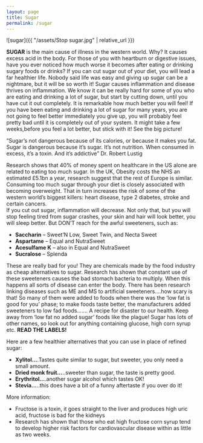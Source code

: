 ```yaml
---
layout: page
title: Sugar
permalink: /sugar
---
```



![sugar]({{ "/assets/Stop sugar.jpg" | relative_url }})

**SUGAR** is the main cause of illness in the western world. Why? It causes excess acid in the body. For those of you with heartburn or digestive issues, have you ever noticed how much worse it becomes after eating or drinking sugary foods or drinks?  If you can cut sugar out of your diet, you will lead a far healthier life. Nobody said life was easy and giving up sugar can be a nightmare, but it will be so worth it!  Sugar causes inflammation and disease thrives on inflammation. We know it can be really hard for some of you who are eating and drinking a lot of sugar, but start by cutting down, until you have cut it out completely. It is remarkable how much better you will feel! If you have been eating and drinking a lot of sugar for many years, you are not going to feel better immediately you give up, you will probably feel pretty bad until it is completely out of your system. It might take a few weeks,before you feel a lot better, but stick with it! See the big picture!

“Sugar’s not dangerous because of its calories, or because it makes you fat. Sugar is dangerous because it’s sugar. It’s not nutrition. When consumed in excess, it’s a toxin. And it’s addictive” Dr. Robert Lustig

Research shows that 40% of money spent on healthcare in the US alone are related to eating too much sugar. In the UK,  Obesity costs the NHS an estimated £5.1bn a year, research suggest that the rest of Europe is similar. Consuming too much sugar through your diet is closely associated with becoming overweight. That in turn increases the risk of some of the western world’s biggest killers: heart disease, type 2 diabetes, stroke and certain cancers.  
 If you cut out sugar, inflammation will decrease. Not only that, but you will stop feeling tired from sugar crashes, your skin and hair will look better, you will sleep better.  But DON’T reach for the awful sweeteners, such as:

* **Saccharin** – Sweet’N Low, Sweet Twin, and Necta Sweet
* **Aspartame** – Equal and NutraSweet
* **Acesulfame K** – also in Equal and NutraSweet
* **Sucralose** – Splenda

These are really bad for you! They are chemicals made by the food industry as cheap alternatives to sugar. Research has shown that constant use of these sweeteners causes the bad stomach bacteria to multiply.  When this happens all sorts of disease can enter the body. There has been research linking diseases such as ME and MS to artificial sweeteners….how scary is that!
So many of them were added to foods when there was the ‘low fat is good for you’ phase; to make foods taste better, the manufacturers added sweeteners to low fad foods……. A recipe for disaster to our health. Keep away from ‘low fat no added sugar’ foods like the plague!
Sugar has lots of other names, so look out for anything containing glucose, high corn syrup etc. **READ THE LABELS!**

Here are a few healthier alternatives that you can use in place of refined sugar:
 
* **Xylitol…**.Tastes quite similar to sugar, but sweeter, you only need a small amount.
* **Dried monk fruit…**..sweeter than sugar, the taste is pretty good.
* **Erythritol…**.another sugar alcohol which tastes OK!
* **Stevia…**..this does have a bit of a funny aftertaste if you over do it!

More information:

* Fructose is a toxin, it goes straight to the liver and produces high uric acid, fructose is bad for the kidneys
* Research has shown that those who eat high fructose corn syrup tend to develop higher risk factors for cardiovascular disease within as little as two weeks.
